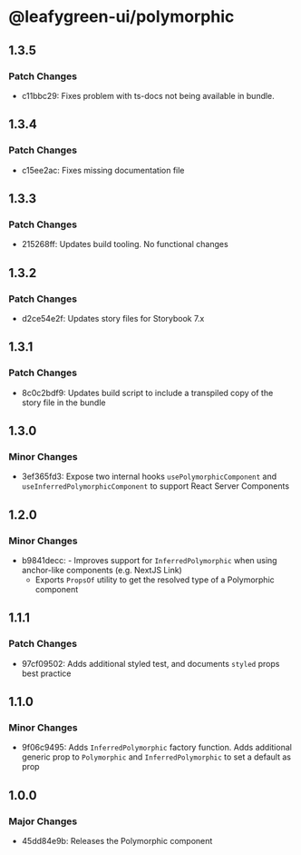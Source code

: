 # @leafygreen-ui/polymorphic

## 1.3.5

### Patch Changes

- c11bbc29: Fixes problem with ts-docs not being available in bundle.

## 1.3.4

### Patch Changes

- c15ee2ac: Fixes missing documentation file

## 1.3.3

### Patch Changes

- 215268ff: Updates build tooling. No functional changes

## 1.3.2

### Patch Changes

- d2ce54e2f: Updates story files for Storybook 7.x

## 1.3.1

### Patch Changes

- 8c0c2bdf9: Updates build script to include a transpiled copy of the story file in the bundle

## 1.3.0

### Minor Changes

- 3ef365fd3: Expose two internal hooks `usePolymorphicComponent` and `useInferredPolymorphicComponent` to support React Server Components

## 1.2.0

### Minor Changes

- b9841decc: - Improves support for `InferredPolymorphic` when using anchor-like components (e.g. NextJS Link)
  - Exports `PropsOf` utility to get the resolved type of a Polymorphic component

## 1.1.1

### Patch Changes

- 97cf09502: Adds additional styled test, and documents `styled` props best practice

## 1.1.0

### Minor Changes

- 9f06c9495: Adds `InferredPolymorphic` factory function. Adds additional generic prop to `Polymorphic` and `InferredPolymorphic` to set a default as prop

## 1.0.0

### Major Changes

- 45dd84e9b: Releases the Polymorphic component
